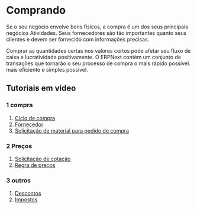 # Comprando



Se o seu negócio envolve bens físicos, a compra é um dos seus principais negócios
Atividades. Seus fornecedores são tão importantes quanto seus clientes e devem ser
fornecido com informações precisas.


Comprar as quantidades certas nos valores certos pode afetar seu fluxo de caixa e
lucratividade positivamente. O ERPNext contém um conjunto de transações que tornarão o seu processo de compra o mais rápido possível.
mais eficiente e simples possível.


## Tutoriais em vídeo


### 1 compra


1. [Ciclo de compra](/docs/user/videos/learn/purchase-cycle)
2. [Fornecedor](/docs/user/videos/learn/customer-and-supplier)
3. [Solicitação de material para pedido de compra](/docs/user/videos/learn/material-request.html)


### 2 Preços


1. [Solicitação de cotação](/docs/user/videos/learn/request-for-quotation)
2. [Regra de preços](/docs/user/videos/learn/pricing-rule)


### 3 outros


1. [Descontos](/docs/user/videos/learn/discounts)
2. [Impostos](/docs/user/videos/learn/taxes)



